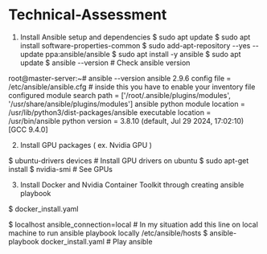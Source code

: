 # Technical-Assessment

1) Install Ansible setup and dependencies 
   $ sudo apt update 
   $ sudo apt install software-properties-common
   $ sudo add-apt-repository --yes --update ppa:ansible/ansible
   $ sudo apt install -y ansible
   $ sudo apt update
   $ ansible --version          # Check ansible version
       
root@master-server:~# ansible --version
ansible 2.9.6
  config file = /etc/ansible/ansible.cfg      # inside this you have to enable your inventory file 
  configured module search path = ['/root/.ansible/plugins/modules', '/usr/share/ansible/plugins/modules']
  ansible python module location = /usr/lib/python3/dist-packages/ansible
  executable location = /usr/bin/ansible
  python version = 3.8.10 (default, Jul 29 2024, 17:02:10) [GCC 9.4.0]

 2) Install GPU packages ( ex. Nvidia GPU )  
 
  $ ubuntu-drivers devices       # Install GPU drivers on ubuntu 
  $ sudo apt-get install <recommended drivers> 
  $ nvidia-smi        # See GPUs 

  3) Install Docker and Nvidia Container Toolkit through creating ansible playbook 

   $ docker_install.yaml 
   
   $ localhost ansible_connection=local    # In my situation add this line on local machine to run ansible playbook locally  /etc/ansible/hosts
   $ ansible-playbook docker_install.yaml     # Play ansible



